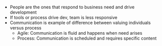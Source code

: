 - People are the ones that respond to business need and drive development
- If tools or process drive dev, team is less responsive
- Communication is example of difference between valuing individuals versus process
	- Agile: Communication is fluid and happens when need arises
	- Process: Communication is scheduled and requires specific content